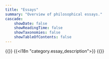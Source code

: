 ```yaml
---
title: "Essays"
summary: "Overview of philosophical essays."
cascade:
    showDate: false
    showReadingTime: false
    showTaxonomies: false
    showTableOfContents: false
---
```


{{<lead>}}
{{<i18n "category.essay_description">}}
{{</lead>}}
